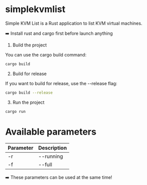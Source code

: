 # simplekvmlist

Simple KVM List is a Rust application to list KVM virtual machines.

➡️ Install rust and cargo first before launch anything

1) Build the project

You can use the cargo build command:

```bash
cargo build
```

2) Build for release

If you want to build for release, use the --release flag:

```bash
cargo build --release
```

3) Run the project

```bash
cargo run
```

# Available parameters

| Parameter	| Description |
|-----------|-------------|
| -r	      | --running   |
| -f	      | --full      |

➡️ These parameters can be used at the same time!
